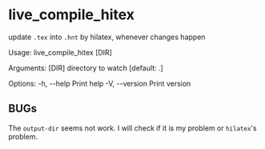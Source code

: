 # live_compile_hitex

update `.tex` into `.hnt` by hilatex, whenever changes happen

Usage: live_compile_hitex [DIR]

Arguments:
  [DIR]  directory to watch [default: .]

Options:
  -h, --help     Print help
  -V, --version  Print version

## BUGs

The `output-dir` seems not work. I will check if it is my problem or `hilatex`'s problem.
